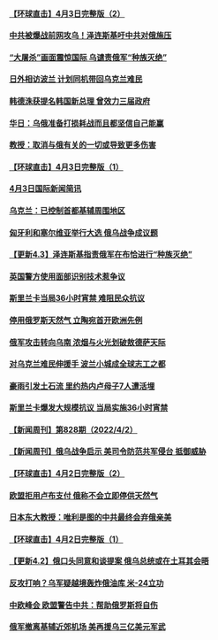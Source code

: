 #### [【环球直击】4月3日完整版（2）](../pages/prog202/a103391088.md) 
#### [中共被爆战前网攻乌！泽连斯基吁中共对俄施压](../pages/prog202/a103391050.md) 
#### [“大屠杀”画面震惊国际 乌谴责俄军“种族灭绝”](../pages/prog202/a103391077.md) 
#### [日外相访波兰 计划同机带回乌克兰难民](../pages/prog202/a103391053.md) 
#### [韩德洙获提名韩国新总理 曾效力三届政府](../pages/prog202/a103391048.md) 
#### [华日：乌俄准备打损耗战而且都坚信自己能赢](../pages/prog202/a103391019.md) 
#### [教授：取消与俄有关的一切或导致更多伤害](../pages/prog202/a103390984.md) 
#### [【环球直击】4月3日完整版（1）](../pages/prog202/a103390936.md) 
#### [4月3日国际新闻简讯](../pages/prog202/a103390895.md) 
#### [乌克兰：已控制首都基辅周围地区](../pages/prog202/a103390899.md) 
#### [匈牙利和塞尔维亚举行大选 俄乌战争成议题](../pages/prog202/a103390906.md) 
#### [【更新4.3】泽连斯基指责俄军在布恰进行“种族灭绝”](../pages/prog202/a103390844.md) 
#### [英国警方使用面部识别技术惹争议](../pages/prog202/a103390909.md) 
#### [斯里兰卡当局36小时宵禁 难阻民众抗议](../pages/prog202/a103390919.md) 
#### [停用俄罗斯天然气 立陶宛首开欧洲先例](../pages/prog202/a103390804.md) 
#### [俄军攻击转向乌南 浓烟与火光划破敖德萨天际](../pages/prog202/a103390795.md) 
#### [对乌克兰难民伸援手 波兰小城成全球志工之都](../pages/prog202/a103390758.md) 
#### [豪雨引发土石流 里约热内卢母子7人遭活埋](../pages/prog202/a103390636.md) 
#### [斯里兰卡爆发大规模抗议 当局实施36小时宵禁](../pages/prog202/a103390416.md) 
#### [【新闻周刊】第828期（2022/4/2）](../pages/prog202/a103390509.md) 
#### [【新闻周刊】俄乌战争启示 美司令防范共军侵台 抵御威胁](../pages/prog202/a103390493.md) 
#### [【环球直击】4月2日完整版（2）](../pages/prog202/a103390482.md) 
#### [欧盟拒用卢布支付 俄称不会立即停供天然气](../pages/prog202/a103390079.md) 
#### [日本东大教授：唯利是图的中共最终会弃俄亲美](../pages/prog202/a103390312.md) 
#### [【环球直击】4月2日完整版（1）](../pages/prog202/a103390267.md) 
#### [【更新4.2】俄口头同意和谈提案 俄乌总统或在土耳其会晤](../pages/prog202/a103390009.md) 
#### [反攻打响？乌军疑越境轰炸俄油库 米-24立功](../pages/prog202/a103390222.md) 
#### [中欧峰会 欧盟警告中共：帮助俄罗斯将自伤](../pages/prog202/a103390207.md) 
#### [俄军撤离基辅近郊机场 美再援乌三亿美元军武](../pages/prog202/a103390203.md) 
